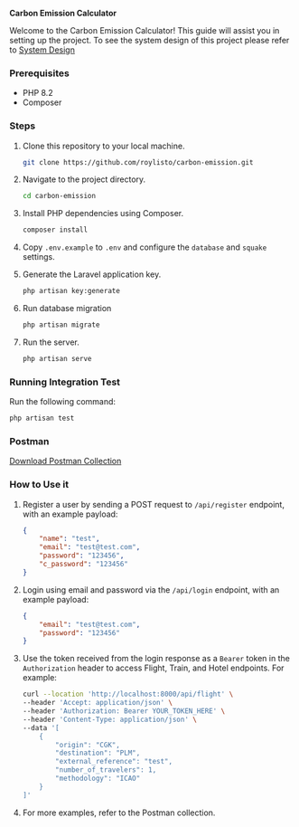 **Carbon Emission Calculator**

Welcome to the Carbon Emission Calculator! This guide will assist you in setting up the project.
To see the system design of this project please refer to [System Design](https://docs.google.com/document/d/1gRlurBHwjXJwUHPvo-N-MfguS7DkSUS-27PVdm621ow/edit?usp=sharing)

### Prerequisites

-   PHP 8.2
-   Composer

### Steps

1. Clone this repository to your local machine.

    ```bash
    git clone https://github.com/roylisto/carbon-emission.git
    ```

2. Navigate to the project directory.

    ```bash
    cd carbon-emission
    ```

3. Install PHP dependencies using Composer.

    ```bash
    composer install
    ```

4. Copy `.env.example` to `.env` and configure the `database` and `squake` settings.

5. Generate the Laravel application key.

    ```bash
    php artisan key:generate
    ```

6. Run database migration

    ```bash
    php artisan migrate
    ```

7. Run the server.

    ```bash
    php artisan serve
    ```

### Running Integration Test

Run the following command:

```bash
php artisan test
```

### Postman

[Download Postman Collection](./emission.postman_collection.json)

### How to Use it

1. Register a user by sending a POST request to `/api/register` endpoint, with an example payload:

    ```json
    {
        "name": "test",
        "email": "test@test.com",
        "password": "123456",
        "c_password": "123456"
    }
    ```

2. Login using email and password via the `/api/login` endpoint, with an example payload:

    ```json
    {
        "email": "test@test.com",
        "password": "123456"
    }
    ```

3. Use the token received from the login response as a `Bearer` token in the `Authorization` header to access Flight, Train, and Hotel endpoints. For example:

    ```bash
    curl --location 'http://localhost:8000/api/flight' \
    --header 'Accept: application/json' \
    --header 'Authorization: Bearer YOUR_TOKEN_HERE' \
    --header 'Content-Type: application/json' \
    --data '[
        {
            "origin": "CGK",
            "destination": "PLM",
            "external_reference": "test",
            "number_of_travelers": 1,
            "methodology": "ICAO"
        }
    ]'
    ```

4. For more examples, refer to the Postman collection.
